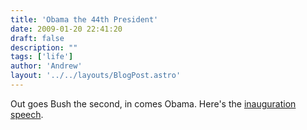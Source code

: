 ```yaml
---
title: 'Obama the 44th President'
date: 2009-01-20 22:41:20
draft: false
description: ""
tags: ['life']
author: 'Andrew'
layout: '../../layouts/BlogPost.astro'
---
```


Out goes Bush the second, in comes Obama. Here's the [inauguration speech](http://news.bbc.co.uk/1/hi/world/americas/obama_inauguration/7840646.stm "Obama Acceptance Speech (BBC)").
